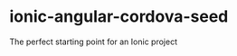 ionic-angular-cordova-seed
==========================

The perfect starting point for an Ionic project
